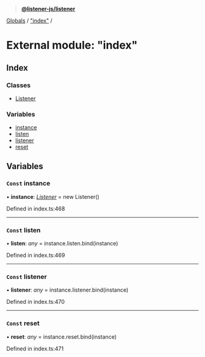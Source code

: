 > **[@listener-js/listener](../README.md)**

[Globals](../globals.md) / ["index"](_index_.md) /

# External module: "index"

## Index

### Classes

* [Listener](../classes/_index_.listener.md)

### Variables

* [instance](_index_.md#const-instance)
* [listen](_index_.md#const-listen)
* [listener](_index_.md#const-listener)
* [reset](_index_.md#const-reset)

## Variables

### `Const` instance

• **instance**: *[Listener](../classes/_index_.listener.md)* =  new Listener()

Defined in index.ts:468

___

### `Const` listen

• **listen**: *any* =  instance.listen.bind(instance)

Defined in index.ts:469

___

### `Const` listener

• **listener**: *any* =  instance.listener.bind(instance)

Defined in index.ts:470

___

### `Const` reset

• **reset**: *any* =  instance.reset.bind(instance)

Defined in index.ts:471
